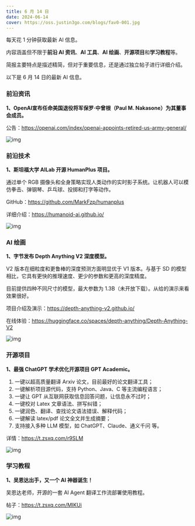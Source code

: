 ```yaml
---
title: 6 月 14 日
date: 2024-06-14
cover: https://oss.justin3go.com/blogs/fav0-001.jpg
---
```


每天花 1 分钟获取最新 AI 信息。

内容涵盖但不限于**前沿 AI 资讯**、**AI 工具**、**AI 绘画**、**开源项目**和**学习教程**等。

简报主要特点是描述精简，但对于重要信息，还是通过独立帖子进行详细介绍。

以下是 6 月 14 日的最新 AI 信息。

### **前沿资讯**

**1、OpenAI宣布任命美国退役将军保罗·中曾根（Paul M. Nakasone）为其董事会成员。**

公告：https://openai.com/index/openai-appoints-retired-us-army-general/

![img](https://eibot3u32o.feishu.cn/space/api/box/stream/download/asynccode/?code=NzA3NjE5OTdhNDc0YmVlYmYxYWRiYTBiN2UzNTE1YzBfVm9PMVkyZzdZb1RweWR3WVhyRkRzNDJUaXMwU3hCSUNfVG9rZW46VzdPOWIwSlFpb0NOem94anFyMWNoUkQzbm1lXzE3MTgzODY2MDE6MTcxODM5MDIwMV9WNA)

### **前沿技术**

**1、斯坦福大学 AILab 开源 HumanPlus 项目。**

通过单个 RGB 摄像头和全身策略实现人类动作的实时影子系统。让机器人可以模仿拳击、弹钢琴、乒乓球、投掷和打字等动作。

GitHub：https://github.com/MarkFzp/humanplus

详细介绍：https://humanoid-ai.github.io/

![img](https://eibot3u32o.feishu.cn/space/api/box/stream/download/asynccode/?code=NjA3ZTdhNWI1MmZlZmMxNTBlMDM1Y2FiNTBlY2FhZTJfS2xCd3lMQ2hKY01UNVNzRTlXZG5PSWFQWGJCd2lYcXFfVG9rZW46VjVHcWIyeVhOb1JHN094OHF1RWM5TXlVbnFmXzE3MTgzODY2MDE6MTcxODM5MDIwMV9WNA)

### **AI 绘画**

**1、字节发布 Depth Anything V2 深度模型。**

V2 版本在细粒度和更鲁棒的深度预测方面明显优于 V1 版本。与基于 SD 的模型相比，它具有更快的推理速度、更少的参数和更高的深度精度。

目前提供四种不同尺寸的模型，最大参数为 1.3B（未开放下载）。从给的演示来看效果很好。

项目介绍及演示：https://depth-anything-v2.github.io/

在线体验：https://huggingface.co/spaces/depth-anything/Depth-Anything-V2

![img](https://eibot3u32o.feishu.cn/space/api/box/stream/download/asynccode/?code=ZmMzZjFlNTAyMGVhOTU0MzNmODZlN2I2NzhhZWY2YjZfN2pwb2c1TG81ME10NW1VaDVNc1IwV09JQWhDTG5rYXFfVG9rZW46TlFWeGIzQUl0b2NWZXR4T0c3VWNnRmhGbmJmXzE3MTgzODY2MDE6MTcxODM5MDIwMV9WNA)

### **开源项目**

**1、最强 ChatGPT 学术优化开源项目 GPT Academic。**

1. 一键以超高质量翻译 Arxiv 论文，目前最好的论文翻译工具；
2. 一键解析项目源代码，支持 Python、Java、C 等主流编程语言；
3. 一键让 GPT 从互联网获取信息回答问题，让信息永不过时；
4. 一键校对 Latex 文章语法、拼写纠错；
5. 一键润色、翻译、查找论文语法错误、解释代码；
6. 一键解读 latex/pdf 论文全文并生成摘要；
7. 支持接入多种 LLM 模型，如 ChatGPT、Claude、通义千问 等。

详情：https://t.zsxq.com/r9SLM

![img](https://eibot3u32o.feishu.cn/space/api/box/stream/download/asynccode/?code=YzRmMDM4YjQ4OGE1NmUzZjBmZTk2NjliZDllMmY0NzBfWk5BSVVxSDBWOXpablVFazZVMGl3cGw1aXNrUlI1MzRfVG9rZW46S0x3UmJIRnVib1VGU3p4bVU2RGN2dDJobnlnXzE3MTgzODY2MDE6MTcxODM5MDIwMV9WNA)

### **学习教程**

**1、吴恩达出手，又一个 AI 神器诞生！**

吴恩达老师，开源的一套 AI Agent 翻译工作流部署使用教程。

帖子：https://t.zsxq.com/MIKUi

![img](https://eibot3u32o.feishu.cn/space/api/box/stream/download/asynccode/?code=YjkxMzVmNGNmMmVlOGE3NmZlNDliZTM0MzQ4ZWQ2ZTZfc295ZFJvaHNZb2NEVGJ5MWRNdUFneVR0SlNndHNING1fVG9rZW46TU9TRGJjRTdzb0hLS1d4QlNCS2NSdGZEbnliXzE3MTgzODY2MDE6MTcxODM5MDIwMV9WNA)